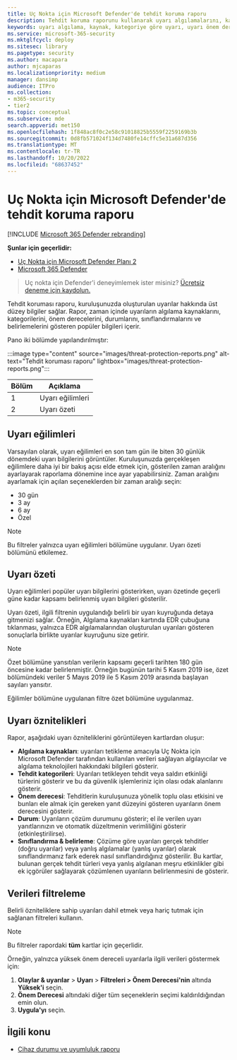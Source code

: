 ```yaml
---
title: Uç Nokta için Microsoft Defender'de tehdit koruma raporu
description: Tehdit koruma raporunu kullanarak uyarı algılamalarını, kategorilerini ve önem derecesini izleme
keywords: uyarı algılama, kaynak, kategoriye göre uyarı, uyarı önem derecesi, uyarı sınıflandırması, belirleme
ms.service: microsoft-365-security
ms.mktglfcycl: deploy
ms.sitesec: library
ms.pagetype: security
ms.author: macapara
author: mjcaparas
ms.localizationpriority: medium
manager: dansimp
audience: ITPro
ms.collection:
- m365-security
- tier2
ms.topic: conceptual
ms.subservice: mde
search.appverid: met150
ms.openlocfilehash: 1f848ac8f0c2e58c91018825b5559f2259169b3b
ms.sourcegitcommit: 0d8fb571024f134d7480fe14cffc5e31a687d356
ms.translationtype: MT
ms.contentlocale: tr-TR
ms.lasthandoff: 10/20/2022
ms.locfileid: "68637452"
---
```

# <a name="threat-protection-report-in-microsoft-defender-for-endpoint"></a>Uç Nokta için Microsoft Defender'de tehdit koruma raporu

[!INCLUDE [Microsoft 365 Defender rebranding](../../includes/microsoft-defender.md)]


**Şunlar için geçerlidir:**
- [Uç Nokta için Microsoft Defender Planı 2](https://go.microsoft.com/fwlink/?linkid=2154037)
- [Microsoft 365 Defender](https://go.microsoft.com/fwlink/?linkid=2118804)

> Uç nokta için Defender'i deneyimlemek ister misiniz? [Ücretsiz deneme için kaydolun.](https://signup.microsoft.com/create-account/signup?products=7f379fee-c4f9-4278-b0a1-e4c8c2fcdf7e&ru=https://aka.ms/MDEp2OpenTrial?ocid=docs-wdatp-pullalerts-abovefoldlink)

Tehdit koruması raporu, kuruluşunuzda oluşturulan uyarılar hakkında üst düzey bilgiler sağlar. Rapor, zaman içinde uyarıların algılama kaynaklarını, kategorilerini, önem derecelerini, durumlarını, sınıflandırmalarını ve belirlemelerini gösteren popüler bilgileri içerir.

Pano iki bölümde yapılandırılmıştır:

:::image type="content" source="images/threat-protection-reports.png" alt-text="Tehdit koruması raporu" lightbox="images/threat-protection-reports.png":::

Bölüm|Açıklama
---|---
1|Uyarı eğilimleri
2|Uyarı özeti

## <a name="alert-trends"></a>Uyarı eğilimleri
Varsayılan olarak, uyarı eğilimleri en son tam gün ile biten 30 günlük dönemdeki uyarı bilgilerini görüntüler. Kuruluşunuzda gerçekleşen eğilimlere daha iyi bir bakış açısı elde etmek için, gösterilen zaman aralığını ayarlayarak raporlama dönemine ince ayar yapabilirsiniz. Zaman aralığını ayarlamak için açılan seçeneklerden bir zaman aralığı seçin:

- 30 gün
- 3 ay
- 6 ay
- Özel

> [!NOTE]
> Bu filtreler yalnızca uyarı eğilimleri bölümüne uygulanır. Uyarı özeti bölümünü etkilemez.

## <a name="alert-summary"></a>Uyarı özeti

Uyarı eğilimleri popüler uyarı bilgilerini gösterirken, uyarı özetinde geçerli güne kadar kapsamı belirlenmiş uyarı bilgileri gösterilir.

 Uyarı özeti, ilgili filtrenin uygulandığı belirli bir uyarı kuyruğunda detaya gitmenizi sağlar. Örneğin, Algılama kaynakları kartında EDR çubuğuna tıklanması, yalnızca EDR algılamalarından oluşturulan uyarıları gösteren sonuçlarla birlikte uyarılar kuyruğunu size getirir.

> [!NOTE]
> Özet bölümüne yansıtılan verilerin kapsamı geçerli tarihten 180 gün öncesine kadar belirlenmiştir. Örneğin bugünün tarihi 5 Kasım 2019 ise, özet bölümündeki veriler 5 Mayıs 2019 ile 5 Kasım 2019 arasında başlayan sayıları yansıtır.
>
> Eğilimler bölümüne uygulanan filtre özet bölümüne uygulanmaz.

## <a name="alert-attributes"></a>Uyarı öznitelikleri

Rapor, aşağıdaki uyarı özniteliklerini görüntüleyen kartlardan oluşur:

- **Algılama kaynakları**: uyarıları tetikleme amacıyla Uç Nokta için Microsoft Defender tarafından kullanılan verileri sağlayan algılayıcılar ve algılama teknolojileri hakkındaki bilgileri gösterir.
- **Tehdit kategorileri**: Uyarıları tetikleyen tehdit veya saldırı etkinliği türlerini gösterir ve bu da güvenlik işlemleriniz için olası odak alanlarını gösterir.
- **Önem derecesi**: Tehditlerin kuruluşunuza yönelik toplu olası etkisini ve bunları ele almak için gereken yanıt düzeyini gösteren uyarıların önem derecesini gösterir.
- **Durum**: Uyarıların çözüm durumunu gösterir; el ile verilen uyarı yanıtlarınızın ve otomatik düzeltmenin verimliliğini gösterir (etkinleştirilirse).
- **Sınıflandırma & belirleme**: Çözüme göre uyarıları gerçek tehditler (doğru uyarılar) veya yanlış algılamalar (yanlış uyarılar) olarak sınıflandırmanız fark ederek nasıl sınıflandırdığınız gösterilir. Bu kartlar, bulunan gerçek tehdit türleri veya yanlış algılanan meşru etkinlikler gibi ek içgörüler sağlayarak çözümlenen uyarıların belirlenmesini de gösterir.

## <a name="filter-data"></a>Verileri filtreleme

Belirli özniteliklere sahip uyarıları dahil etmek veya hariç tutmak için sağlanan filtreleri kullanın.

> [!NOTE]
> Bu filtreler rapordaki **tüm** kartlar için geçerlidir.

Örneğin, yalnızca yüksek önem dereceli uyarılarla ilgili verileri göstermek için:

1. **Olaylar & uyarılar** \> **Uyarı** \> **Filtreleri > Önem Derecesi'nin** altında **Yüksek'i** seçin.
2. **Önem Derecesi** altındaki diğer tüm seçeneklerin seçimi kaldırıldığından emin olun.
3. **Uygula'yı** seçin.

## <a name="related-topic"></a>İlgili konu

- [Cihaz durumu ve uyumluluk raporu](device-health-reports.md)
